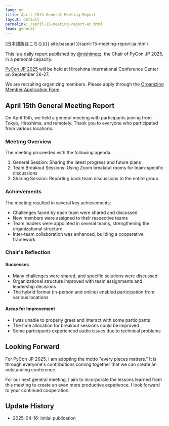 ```yaml
---
lang: en
title: April 15th General Meeting Report
layout: default
permalink: /april-15-meeting-report-en.html
team: general
---
```


[日本語版はこちら]({{ site.baseurl }}/april-15-meeting-report-ja.html)

This is a daily report published by [@nishimotz](https://d.nishimotz.com/aboutme), the Chair of PyCon JP 2025, in a personal capacity.

[PyCon JP 2025](https://2025.pycon.jp/) will be held at Hiroshima International Conference Center on September 26-27.

We are recruiting organizing members. Please apply through the [Organizing Member Application Form](https://forms.gle/7irqYKhZVj7AY7LfA).



## April 15th General Meeting Report

On April 15th, we held a general meeting with participants joining from Tokyo, Hiroshima, and remotely. Thank you to everyone who participated from various locations.

### Meeting Overview

The meeting proceeded with the following agenda:

1. General Session: Sharing the latest progress and future plans
2. Team Breakout Sessions: Using Zoom breakout rooms for team-specific discussions
3. Sharing Session: Reporting back team discussions to the entire group

### Achievements

The meeting resulted in several key achievements:

- Challenges faced by each team were shared and discussed
- New members were assigned to their respective teams
- Team leaders were appointed in several teams, strengthening the organizational structure
- Inter-team collaboration was enhanced, building a cooperative framework

### Chair's Reflection

#### Successes

- Many challenges were shared, and specific solutions were discussed
- Organizational structure improved with team assignments and leadership decisions
- The hybrid format (in-person and online) enabled participation from various locations

#### Areas for Improvement

- I was unable to properly greet and interact with some participants
- The time allocation for breakout sessions could be improved
- Some participants experienced audio issues due to technical problems

## Looking Forward

For PyCon JP 2025, I am adopting the motto "every pieces matters." It is through everyone's contributions coming together that we can create an outstanding conference.

For our next general meeting, I aim to incorporate the lessons learned from this meeting to create an even more productive experience. I look forward to your continued cooperation.



## Update History

- 2025-04-16: Initial publication
